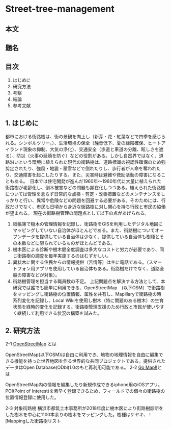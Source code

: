 # Street-tree-management
## 本文
## 題名
## 目次
1. はじめに
2. 研究方法
3. 考察
4. 結論
5. 参考文献

## 1. はじめに
都市における街路樹は、街の景観を向上し（新芽・花・紅葉などで四季を感じられる。シンボルツリー。）、生活環境の保全（騒音低下、夏の緑陰確保、ヒートアイランド現象の抑制、大気の浄化）、交通安全（歩道と車道の分離、眩しさを遮る）、防災（火事の延焼を防ぐ）などの役割がある。しかし自然界ではなく、道路沿いという環境に植えられた現代の街路樹は、道路標識の視認性確保のため強剪定されたり、強風・地震・積雪などで倒れたりし、歩行者が人命を奪われたり、交通障害を起こしたりする。また、災害時は避難や救助活動の障害になることもある。　日本では住宅開発が進んだ1960年～1980年代に大量に植えられた街路樹が老齢化し、倒木被害などの問題も顕在化しつつある。植えられた街路樹については管理を怠らず日常的な点検・剪定・改善措置などのメンテナンスをしっかりと行い、異常や危険などの問題を回避する必要がある。そのためには、行政だけでなく、市民も日頃から身近な街路樹に対し関心を持ち行政と市民の協働が望まれる。
現在の街路樹管理の問題点として以下の点があげられる。
1. 紙帳簿で樹木の管理情報を記録し、街路樹をGISを利用したデジタル地図にマッピングしていない自治体がほとんどである。また、街路樹についてオープンデータを提供している自治体は少なく、提供している自治体も樹種とその本数などに限られているものがほとんどである。
2. 樹木医による診断や樹木健全度調査は多大なコストと労力が必要であり、同じ街路樹の調査を毎年実施するのはむずかしい。　
3. 異状木に関する住民からの情報提供（苦情等）は主に電話である。（スマートフォン用アプリを使用している自治体もある。街路樹だけでなく、道路全般の障害などが対象）。
4. 街路樹管理を担当する職員数の不足。
上記問題点を解決する方法として、本研究では誰でも簡単に利用できる、OpenStreetMap　(以下OSM）で街路樹をマッピングし街路樹の位置情報、属性を共有し、Mapillaryで街路樹の時系列変化を記録し、Local Wikiを使用し樹木（特に問題のある樹木）の生育状態を経時的変化を記録する。街路樹管理支援のため行政と市民が使いやすく継続して利用できる状況の構築を試みた。

## 2. 研究方法
2-1  [OpenStreetMap](https://ja.wikipedia.org/wiki/%E3%82%AA%E3%83%BC%E3%83%97%E3%83%B3%E3%82%B9%E3%83%88%E3%83%AA%E3%83%BC%E3%83%88%E3%83%9E%E3%83%83%E3%83%97) とは

OpenStreetMap(以下OSM)は自由に利用でき、地物の地理情報を自由に編集できる機能を持った世界地図を作る世界的な共同プロジェクトである。提供されたデータはOpen Database(ODbl)1.0のもと再利用可能である。
2-2 [Go Map!!](https://wiki.openstreetmap.org/wiki/JA:Go_Map!!)とは

OpenStreetMap内の情報を編集したり新規作成できるiphone用のiOSアプリ。POI(Point of Interest)を素早く登録できるため、フィールドでの個々の街路樹の位置情報登録に使用した。

2-3 対象街路樹 
横浜市都筑土木事務所が2018年度に樹木医により街路樹診断をした樹木を中心に1100本余りの樹木をマッピングした。樹種はケヤキ、
![Mappingした街路樹リスト
